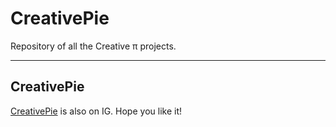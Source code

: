 # **CreativePie**
Repository of all the Creative π projects.

---

## **CreativePie**

[CreativePie](https://www.instagram.com/creativexpie/ "Go to the IG page") is also on IG. Hope you like it!